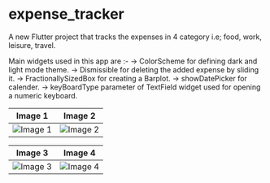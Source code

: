 # expense_tracker

A new Flutter project that tracks the expenses in 4 category i.e; food, work, leisure, travel.


Main widgets used in this app are :-
    -> ColorScheme for defining dark and light mode theme.
    -> Dismissible for deleting the added expense by sliding it.
    -> FractionallySizedBox for creating a Barplot.
    -> showDatePicker for calender.
    -> keyBoardType parameter of TextField widget used for opening a numeric keyboard.


| Image 1 | Image 2 |
| ------- | ------- |
| ![Image 1]([screenshots\1.png](https://github.com/adityawalture/flutter_Expense_tracking_app/blob/main/screenshots/1.png)) | ![Image 2]([screenshots\2.png](https://github.com/adityawalture/flutter_Expense_tracking_app/blob/main/screenshots/2.png)) |



| Image 3 | Image 4 |
| ------- | ------- |
| ![Image 3]([screenshots\3.png](https://github.com/adityawalture/flutter_Expense_tracking_app/blob/main/screenshots/3.png)https://github.com/adityawalture/flutter_Expense_tracking_app/blob/main/screenshots/3.png) | ![Image 4]([screenshots\4.png](https://github.com/adityawalture/flutter_Expense_tracking_app/blob/main/screenshots/4.png)https://github.com/adityawalture/flutter_Expense_tracking_app/blob/main/screenshots/4.png) |

